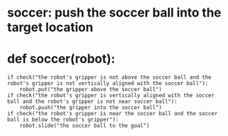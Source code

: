 # soccer: push the soccer ball into the target location
# def soccer(robot):
    if check("the robot's gripper is not above the soccer ball and the robot's gripper is not vertically aligned with the soccer ball"):
        robot.put("the gripper above the soccer ball")
    if check("the robot's gripper is vertically aligned with the soccer ball and the robot's gripper is not near soccer ball"):
        robot.push("the gripper into the soccer ball")
    if check("the robot's gripper is near the soccer ball and the soccer ball is below the robot's gripper"):
        robot.slide("the soccer ball to the goal")